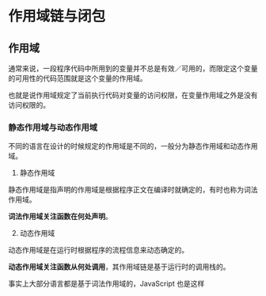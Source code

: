 # 作用域链与闭包

## 作用域

通常来说，一段程序代码中所用到的变量并不总是有效／可用的，而限定这个变量的可用性的代码范围就是这个变量的作用域。

也就是说作用域规定了当前执行代码对变量的访问权限，在变量作用域之外是没有访问权限的。

### 静态作用域与动态作用域

不同的语言在设计的时候规定的作用域是不同的，一般分为静态作用域和动态作用域。

1. 静态作用域
   
静态作用域是指声明的作用域是根据程序正文在编译时就确定的，有时也称为词法作用域。

**词法作用域关注函数在何处声明**。

2. 动态作用域

动态作用域是在运行时根据程序的流程信息来动态确定的。

**动态作用域关注函数从何处调用**，其作用域链是基于运行时的调用栈的。

事实上大部分语言都是基于词法作用域的，JavaScript 也是这样